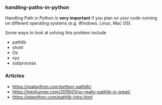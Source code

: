### handling-paths-in-python
Handling Path in Python is **very important** if you plan on your code running on different operating systems (e.g. Windows, Linux, Mac OS).

Some ways to look at solving this problem include
- pathlib
- shutil
- Os
- sys
- subprocess



### Articles
- https://realpython.com/python-pathlib/
- https://treyhunner.com/2019/01/no-really-pathlib-is-great/
- https://pbpython.com/pathlib-intro.html
